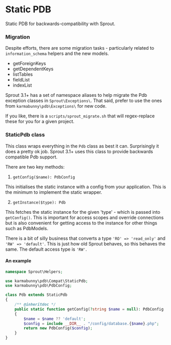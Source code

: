 
# Static PDB

Static PDB for backwards-compatibility with Sprout.


### Migration

Despite efforts, there are some migration tasks - particularly related to `information_schema` helpers and the new models.

- getForeignKeys
- getDependentKeys
- listTables
- fieldList
- indexList

Sprout 3.1+ has a set of namespace aliases to help migrate the Pdb exception classes in `Sprout\Exceptions\`. That said, prefer to use the ones from `karmabunny\pdb\Exceptions\` for new code.

If you like, there is a `scripts/sprout_migrate.sh` that will regex-replace these for you for a given project.


### StaticPdb class

This class wraps everything in the `Pdb` class as best it can. Surprisingly it does a pretty ok job. Sprout 3.1+ uses this class to provide backwards compatible Pdb support.

There are two key methods:

1. `getConfig($name): PdbConfig`

This initialises the static instance with a config from your application. This is the minimum to implement the static wrapper.

2. `getInstance($type): Pdb`

This fetches the static instance for the given 'type' - which is passed into `getConfig()`. This is important for access scopes and override connections but is also convenient for getting access to the instance for other things such as PdbModels.

There is a bit of silly business that converts a type `'RO' => 'read_only'` and `'RW' => 'default'`. This is just how old Sprout behaves, so this behaves the same. The default access type is `'RW'`.


#### An example

```php
namespace Sprout\Helpers;

use karmabunny\pdb\Compat\StaticPdb;
use karmabunny\pdb\PdbConfig;

class Pdb extends StaticPdb
{
    /** @inheritdoc */
    public static function getConfig(?string $name = null): PdbConfig
    {
        $name = $name ?? 'default';
        $config = include __DIR__ . "/config/database.{$name}.php";
        return new PdbConfig($config);
    }
}
```
